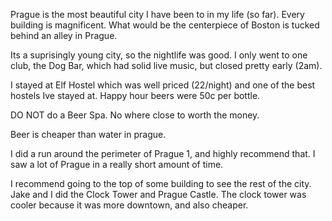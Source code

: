 Prague is the most beautiful city I have been to in my life (so far).
Every building is magnificent. What would be the centerpiece of Boston is tucked behind an alley in Prague.

Its a suprisingly young city, so the nightlife was good. I only went to one club, the Dog Bar, which had solid live music, but closed pretty early (2am). 

I stayed at Elf Hostel which was well priced (22/night) and one of the best hostels Ive stayed at. Happy hour beers were 50c per bottle. 

DO NOT do a Beer Spa. No where close to worth the money.

Beer is cheaper than water in prague. 

I did a run around the perimeter of Prague 1, and highly recommend that. I saw a lot of Prague in a really short amount of time. 

I recommend going to the top of some building to see the rest of the city. Jake and I did the Clock Tower and Prague Castle. The clock tower was cooler because it was more downtown, and also cheaper. 